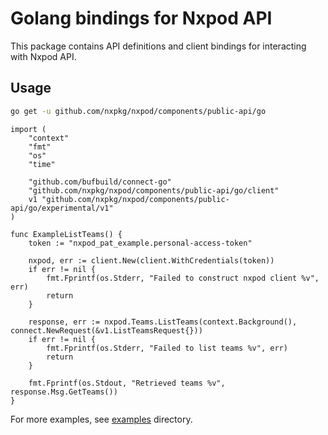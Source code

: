 # Golang bindings for Nxpod API
This package contains API definitions and client bindings for interacting with Nxpod API.

## Usage
```bash
go get -u github.com/nxpkg/nxpod/components/public-api/go
```

```golang
import (
    "context"
    "fmt"
    "os"
    "time"

    "github.com/bufbuild/connect-go"
    "github.com/nxpkg/nxpod/components/public-api/go/client"
    v1 "github.com/nxpkg/nxpod/components/public-api/go/experimental/v1"
)

func ExampleListTeams() {
    token := "nxpod_pat_example.personal-access-token"

    nxpod, err := client.New(client.WithCredentials(token))
    if err != nil {
        fmt.Fprintf(os.Stderr, "Failed to construct nxpod client %v", err)
        return
    }

    response, err := nxpod.Teams.ListTeams(context.Background(), connect.NewRequest(&v1.ListTeamsRequest{}))
    if err != nil {
        fmt.Fprintf(os.Stderr, "Failed to list teams %v", err)
        return
    }

    fmt.Fprintf(os.Stdout, "Retrieved teams %v", response.Msg.GetTeams())
}
```

For more examples, see [examples](./examples) directory.

